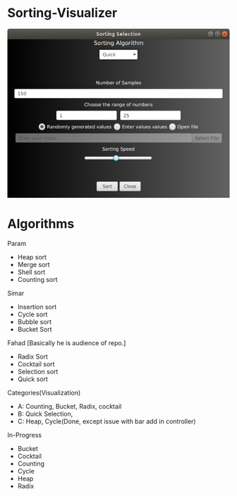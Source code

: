 # Sorting-Visualizer

![](src/Screenshot%20from%202020-06-02%2015-27-48.png)

# Algorithms

Param
* Heap sort
* Merge sort
* Shell sort
* Counting sort

Simar
* Insertion sort
* Cycle sort
* Bubble sort
* Bucket Sort

Fahad [Basically he is audience of repo.]
* Radix Sort
* Cocktail sort
* Selection sort
* Quick sort

Categories(Visualization)

* A: Counting, Bucket, Radix, cocktail
* B: Quick Selection,
* C: Heap, Cycle(Done, except issue with bar add in controller)


In-Progress
* Bucket
* Cocktail
* Counting
* Cycle
* Heap
* Radix
